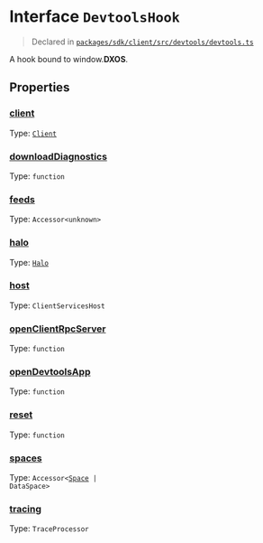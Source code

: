 # Interface `DevtoolsHook`
> Declared in [`packages/sdk/client/src/devtools/devtools.ts`]()

A hook bound to window.__DXOS__.
## Properties
### [client](https://github.com/dxos/dxos/blob/5efa14d7c/packages/sdk/client/src/devtools/devtools.ts#L23)
Type: <code>[Client](/api/@dxos/react-client/classes/Client)</code>



### [downloadDiagnostics](https://github.com/dxos/dxos/blob/5efa14d7c/packages/sdk/client/src/devtools/devtools.ts#L36)
Type: <code>function</code>



### [feeds](https://github.com/dxos/dxos/blob/5efa14d7c/packages/sdk/client/src/devtools/devtools.ts#L29)
Type: <code>Accessor&lt;unknown&gt;</code>



### [halo](https://github.com/dxos/dxos/blob/5efa14d7c/packages/sdk/client/src/devtools/devtools.ts#L30)
Type: <code>[Halo](/api/@dxos/client/interfaces/Halo)</code>



### [host](https://github.com/dxos/dxos/blob/5efa14d7c/packages/sdk/client/src/devtools/devtools.ts#L24)
Type: <code>ClientServicesHost</code>



### [openClientRpcServer](https://github.com/dxos/dxos/blob/5efa14d7c/packages/sdk/client/src/devtools/devtools.ts#L32)
Type: <code>function</code>



### [openDevtoolsApp](https://github.com/dxos/dxos/blob/5efa14d7c/packages/sdk/client/src/devtools/devtools.ts#L34)
Type: <code>function</code>



### [reset](https://github.com/dxos/dxos/blob/5efa14d7c/packages/sdk/client/src/devtools/devtools.ts#L38)
Type: <code>function</code>



### [spaces](https://github.com/dxos/dxos/blob/5efa14d7c/packages/sdk/client/src/devtools/devtools.ts#L28)
Type: <code>Accessor&lt;[Space](/api/@dxos/client/interfaces/Space) | DataSpace&gt;</code>



### [tracing](https://github.com/dxos/dxos/blob/5efa14d7c/packages/sdk/client/src/devtools/devtools.ts#L26)
Type: <code>TraceProcessor</code>



    
